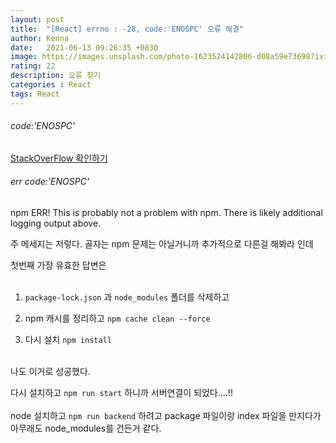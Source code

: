 ```yaml
---
layout: post
title:  "[React] errno : -28, code:'ENOSPC' 오류 해결"
author: Kenna
date:   2021-06-13 09:26:35 +0830
image: https://images.unsplash.com/photo-1623524142806-d08a59e73698?ixid=MnwxMjA3fDB8MHxlZGl0b3JpYWwtZmVlZHwxMDF8fHxlbnwwfHx8fA%3D%3D&ixlib=rb-1.2.1&auto=format&fit=crop&w=500&q=60
rating: 22
description: 오류 찾기
categories : React
tags: React
---
```


###### code:'ENOSPC'
[StackOverFlow 확인하기]("https://stackoverflow.com/questions/57605441/error-this-is-probably-not-a-problem-with-npm-there-is-likely-additional-loggi")  

###### err code:'ENOSPC'

npm ERR! This is probably not a problem with npm. There is likely additional logging output above.  

주 메세지는 저렇다.
골자는 npm 문제는 아닐거니까 추가적으로 다른걸 해봐라 인데

첫번째 가장 유효한 답변은  
<br>

1. `package-lock.json` 과 `node_modules` 폴더를 삭제하고

2. npm 캐시를 정리하고 `npm cache clean --force` 

3. 다시 설치 `npm install`  

<br>
나도 이거로 성공했다.  
  
다시 설치하고 `npm run start` 하니까 서버연결이 되었다....!!   
<br> 
node 설치하고 `npm run backend` 하려고 package 파일이랑 index 파일을 만지다가 아무래도 node_modules를 건든거 같다.  

